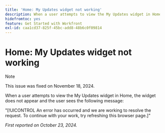 ```yaml
---
title: 'Home: My Updates widget not working'
description: When a user attempts to view the My Updates widget in Home, the widget does not appear and the user sees a message.
hidefromtoc: yes
feature: Get Started with Workfront
exl-id: caa1cd37-825f-45bc-add8-48b6c0f09814
---
```

# Home: My Updates widget not working

>[!NOTE]
>
>This issue was fixed on November 18, 2024.

When a user attempts to view the My Updates widget in Home, the widget does not appear and the user sees the following message:

"[!UICONTROL An error has occurred and we are working to resolve the request. To continue with your work, try refreshing this browser page.]"

_First reported on October 23, 2024._
